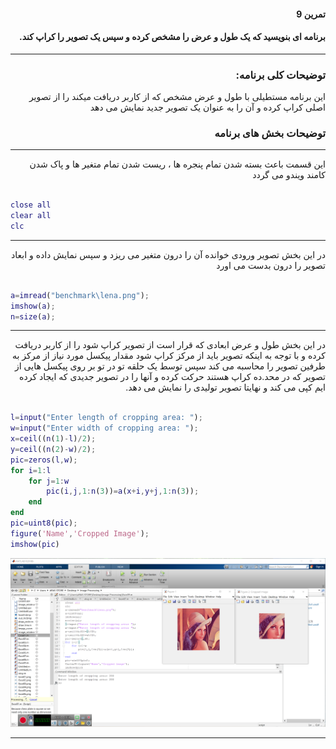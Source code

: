<div dir="rtl">
 
#### تمرین 9
#### برنامه ای بنویسید که یک طول و عرض را مشخص کرده و سپس یک تصویر را کراپ کند. <br />

***

### توضیحات کلی برنامه:

  این برنامه مستطیلی با طول و عرض مشخص که از کاربر دریافت میکند را از تصویر اصلی کراپ کرده و آن را به عنوان یک تصویر جدید نمایش می دهد

### توضیحات بخش های برنامه
***

 این قسمت باعث بسته شدن تمام پنجره ها ، ریست شدن تمام متغیر ها و پاک شدن کامند ویندو می گردد <br />

</div>

```matlab

close all         
clear all         
clc    

```
***
<div dir="rtl">
 
در این بخش تصویر ورودی خوانده آن را درون متغیر می ریزد و سپس نمایش داده و ابعاد تصویر را درون بدست می اورد


</div>

```matlab

a=imread("benchmark\lena.png");      
imshow(a);                                     
n=size(a);        

```
***
<div dir="rtl">
 
در این بخش طول و عرض ابعادی که قرار است از تصویر کراپ شود را از کاربر دریافت کرده و با توجه به اینکه تصویر باید از مرکز کراپ شود مقدار پیکسل مورد نیاز از مرکز به طرفین تصویر را محاسبه می کند سپس توسط یک حلقه تو در تو بر روی پیکسل هایی از تصویر که در محد.ده کراپ هستند حرکت کرده و آنها را در تصویر جدیدی که ایجاد کرده ایم کپی می کند و نهایتا تصویر تولیدی را نمایش می دهد.


</div>

```matlab

l=input("Enter length of cropping area: ");     
w=input("Enter width of cropping area: ");      
x=ceil((n(1)-l)/2);                              
y=ceil((n(2)-w)/2);                              
pic=zeros(l,w);                                
for i=1:l                                      
    for j=1:w                                  
        pic(i,j,1:n(3))=a(x+i,y+j,1:n(3));      
    end
end
pic=uint8(pic);                                
figure('Name','Cropped Image');        
imshow(pic)                                    
```
![alt text](https://github.com/semnan-university-ai/image-processing-class/blob/2f41d1b4dcaf7e2e47a5336a258b560e66bca844/excersiecs/alirezachaji/9/Exce09.png)
***

